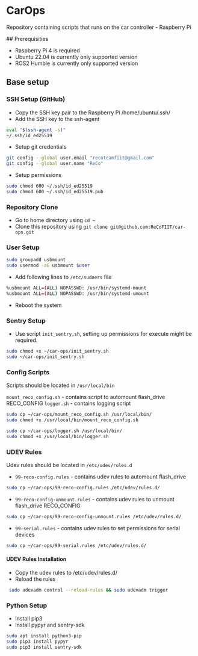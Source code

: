 # CarOps
Repository containing scripts that runs on the car controller - Raspberry Pi

## Prerequisities
- Raspberry Pi 4 is required
- Ubuntu 22.04 is currently only supported version
- ROS2 Humble is currently only supported version

## Base setup

### SSH Setup (GitHub)
- Copy the SSH key pair to the Raspberry Pi /home/ubuntu/.ssh/
- Add the SSH key to the ssh-agent

```bash
eval "$(ssh-agent -s)"
~/.ssh/id_ed25519
```

- Setup git credentials

```bash
git config --global user.email "recoteamfiit@gmail.com"
git config --global user.name "ReCo"
```

- Setup permissions
```bash
sudo chmod 600 ~/.ssh/id_ed25519
sudo chmod 600 ~/.ssh/id_ed25519.pub
```

### Repository Clone
- Go to home directory using `cd ~`
- Clone this repository using `git clone git@github.com:ReCoFIIT/car-ops.git`


### User Setup

```bash
sudo groupadd usbmount
sudo usermod -aG usbmount $user
```

- Add following lines to `/etc/sudoers` file

```bash
%usbmount ALL=(ALL) NOPASSWD: /usr/bin/systemd-mount
%usbmount ALL=(ALL) NOPASSWD: /usr/bin/systemd-umount
```

- Reboot the system


### Sentry Setup
- Use script `init_sentry,sh`, setting up permissions for execute might be required.

```bash
sudo chmod +x ~/car-ops/init_sentry.sh
sudo ~/car-ops/init_sentry.sh 
```

### Config Scripts

Scripts should be located in `/usr/local/bin`

`mount_reco_config.sh` - contains script to automount flash_drive RECO_CONFIG
`logger.sh` - contains logging script

```bash
sudo cp ~/car-ops/mount_reco_config.sh /usr/local/bin/
sudo chmod +x /usr/local/bin/mount_reco_config.sh 
```

```bash
sudo cp ~/car-ops/logger.sh /usr/local/bin/
sudo chmod +x /usr/local/bin/logger.sh
```

### UDEV Rules

Udev rules should be located in `/etc/udev/rules.d`

- `99-reco-config.rules` - contains udev rules to automount flash_drive 

```bash
sudo cp ~/car-ops/99-reco-config.rules /etc/udev/rules.d/
```

- `99-reco-config-unmount.rules` - contains udev rules to unmount flash_drive RECO_CONFIG

```bash
sudo cp ~/car-ops/99-reco-config-unmount.rules /etc/udev/rules.d/
```

- `99-serial.rules` - contains udev rules to set permissions for serial devices

```bash
sudo cp ~/car-ops/99-serial.rules /etc/udev/rules.d/
```

#### UDEV Rules Installation

- Copy the udev rules to /etc/udev/rules.d/
- Reload the rules 

```bash
 sudo udevadm control --reload-rules && sudo udevadm trigger
```

### Python Setup

- Install pip3
- Install pypyr and sentry-sdk

```bash
sudo apt install python3-pip
sudo pip3 install pypyr
sudo pip3 install sentry-sdk
```

